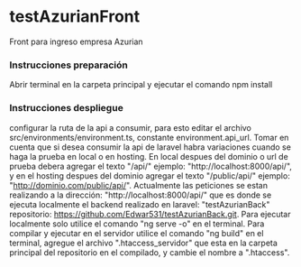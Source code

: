 # testAzurianFront
Front para ingreso empresa Azurian

### Instrucciones preparación  
Abrir terminal en la carpeta principal y ejecutar el comando npm install

### Instrucciones despliegue
configurar la ruta de la api a consumir, para esto editar el archivo src/environments/environment.ts, constante environment.api_url. 
Tomar en cuenta que si desea consumir la api de laravel habra variaciones cuando se haga la prueba en local o en hosting. En local despues del dominio o url de prueba debera agregar el texto "/api/" ejemplo: "http://localhost:8000/api/", y en el hosting despues del dominio agregar el texto "/public/api/" ejemplo: "http://dominio.com/public/api/".
Actualmente las peticiones se estan realizando a la dirección: "http://localhost:8000/api/" que es donde se ejecuta localmente el backend realizado en laravel: "testAzurianBack" repositorio: https://github.com/Edwar531/testAzurianBack.git.
Para ejecutar localmente solo utilice el comando "ng serve -o" en el terminal.
Para compilar y ejecutar en el servidor utilice el comando "ng build" en el terminal, agregue el archivo ".htaccess_servidor" que esta en la carpeta principal del repositorio en el compilado, y cambie el nombre a ".htaccess".


